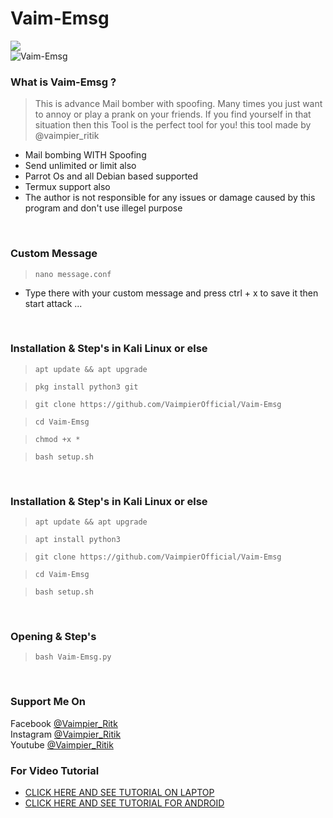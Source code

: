 # Vaim-Emsg
<img src="https://img.shields.io/badge/Vaim--Emsg-THE%20MAIL%20BOMBER-blue"><br>
<img title="Vaim-Emsg" src="https://img.shields.io/badge/version-1.0-red"><br>


### What is Vaim-Emsg ?
> This is advance Mail bomber with spoofing.
> Many times you just want to annoy or play a prank on your friends.
> If you find yourself in that situation then this Tool is the perfect tool for you!
> this tool made by @vaimpier_ritik

- Mail bombing WITH Spoofing
- Send unlimited or limit also
- Parrot Os and all Debian based supported
- Termux support also
- The author is not responsible for any issues or damage caused by this program and don't use illegel purpose

<br>

### Custom Message
 
> `nano message.conf`
- Type there with your custom message and press ctrl + x to save it then start attack ...
<br>

### Installation & Step's in Kali Linux or else
 
> `apt update && apt upgrade`

> `pkg install python3 git`

> `git clone https://github.com/VaimpierOfficial/Vaim-Emsg`
 
> `cd Vaim-Emsg`  
 
> `chmod +x *`  

> `bash setup.sh`

<br>

### Installation & Step's in Kali Linux or else
 
> `apt update && apt upgrade`

> `apt install python3`

> `git clone https://github.com/VaimpierOfficial/Vaim-Emsg`
 
> `cd Vaim-Emsg`  
 
> `bash setup.sh`

<br>

### Opening & Step's
 
> `bash Vaim-Emsg.py`

<br>

### Support Me On
Facebook [@Vaimpier_Ritk](https://www.facebook.com/vaimpier.ritik.143)<br>
Instagram [@Vaimpier_Ritik](https://instagram.com/vaimpier_ritik)<br>
Youtube [@Vaimpier_Ritik](https://www.youtube.com/channel/UCDWhaLh7OIKzH4Bk952l7Iw)


### For Video Tutorial
- <a href="https://www.youtube.com/watch?v=sBZEcIDVYY8"> CLICK HERE AND SEE TUTORIAL ON LAPTOP</a>
- <a href="https://www.youtube.com/watch?v=uZZlT9IeeFM"> CLICK HERE AND SEE TUTORIAL FOR ANDROID</a>
